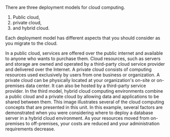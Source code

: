 There are three deployment models for cloud computing. 

1. Public cloud, 
2. private cloud,
3.  and hybrid cloud. 

Each deployment model has different aspects that you should consider as you migrate to the cloud. 

In a public cloud, services are offered over the public internet and available to anyone who wants to purchase them. Cloud resources, such as servers and storage are owned and operated by a third-party cloud service provider and delivered over the Internet. A private cloud consists of computing resources used exclusively by users from one business or organization. A private cloud can be physically located at your organization's on-site or on-premises data center. It can also be hosted by a third-party service provider. In the third model, hybrid cloud computing environments combine a public cloud and a private cloud by allowing data and applications to be shared between them. This image illustrates several of the cloud computing concepts that are presented in this unit. In this example, several factors are demonstrated when you were considering where to deploy a database server in a hybrid cloud environment. As your resources moved from on-premises to off-premises, your costs are reduced and your administration requirements decrease.